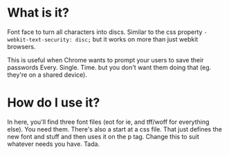 # What is it?
Font face to turn all characters into discs. Similar to the css property `-webkit-text-security: disc;` but it works on more than just webkit browsers.

This is useful when Chrome wants to prompt your users to save their passwords Every. Single. Time. but you don't want them doing that (eg. they're on a shared device).

# How do I use it?
In here, you'll find three font files (eot for ie, and tff/woff for everything else). You need them. There's also a start at a css file. That just defines the new font and stuff and then uses it on the p tag. Change this to suit whatever needs you have. Tada.
